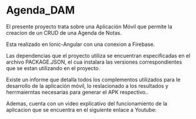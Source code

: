 # Agenda_DAM

El presente proyecto trata sobre una Aplicación Móvil que permite la creacion de un CRUD de una Agenda de Notas.

Esta realizado en Ionic-Angular con una conexion a Firebase.

Las dependencias que el proyecto utiliza se encuentran especificadas en el archivo PACKAGE.JSON, el cua instalara las versiones correspondientes que se estan utilizando en el proyecto.

Existe un informe que detalla todos los complementos utilizados para le desarrollo de la aplicación móvil, lo reslacionado a los resultados y herrmaierntas necesarias para generar el APK respectivo..

Ademas, cuenta con un video explicativo del funcionamiento de la aplicacion que se encuentra en el siguiente enlace a Youtube: 
